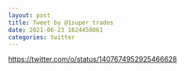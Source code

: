 ```yaml
--- 
layout: post 
title: Tweet by @1super_trades 
date: 2021-06-23 1624450861 
categories: twitter 
--- 
```

https://twitter.com/o/status/1407674952925466628